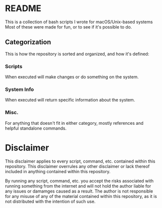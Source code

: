 # README
This is a collection of bash scripts I wrote for macOS/Unix-based systems
Most of these were made for fun, or to see if it's possible to do.

## Categorization
This is how the repository is sorted and organized, and how it's defined:

### Scripts
When executed will make changes or do something on the system.

### System Info
When executed will return specific information about the system.

### Misc.
For anything that doesn't fit in either category, mostly references and helpful standalone commands.

# Disclaimer
This disclaimer applies to every script, command, etc. contained within this repository. This disclaimer overrules any other disclaimer or lack thereof included in anything contained within this repository.

By running any script, command, etc. you accept the risks associated with running something from the internet and will not hold the author liable for any issues or damamges caused as a result. The author is not responsible for any misuse of any of the material contained within this repository, as it is not distributed with the intention of such use.